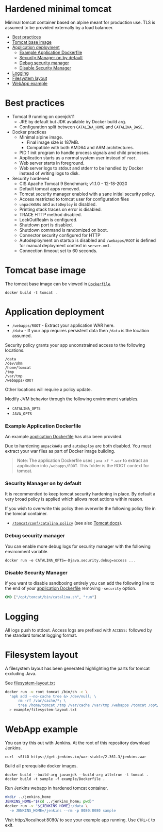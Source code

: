 # Hardened minimal tomcat

Minimal tomcat container based on alpine meant for production use.  TLS is
assumed to be provided externally by a load balancer.

- [Best practices](#best-practices)
- [Tomcat base image](#tomcat-base-image)
- [Application deployment](#application-deployment)
  - [Example Application Dockerfile](#example-application-dockerfile)
  - [Security Manager on by default](#security-manager-on-by-default)
  - [Debug security manager](#debug-security-manager)
  - [Disable Security Manager](#disable-security-manager)
- [Logging](#logging)
- [Filesystem layout](#filesystem-layout)
- [WebApp example](#webapp-example)

# Best practices

- Tomcat 9 running on openjdk11
  - JRE by default but JDK available by Docker build arg.
  - Configuration split between `CATALINA_HOME` and `CATALINA_BASE`.
- Docker practices
  - Minimal alpine image.
    - Final image size is 187MB.
    - Compatible with both AMD64 and ARM architectures.
  - PID 1 init program to handle process signals and child processes.
  - Application starts as a normal system user instead of `root`.
  - Web server starts in foreground.
  - Web server logs to stdout and stderr to be handled by Docker instead of
    writing logs to disk.
- Security hardened
  - CIS Apache Tomcat 9 Benchmark; v1.1.0 - 12-18-2020
  - Default tomcat apps removed.
  - Tomcat security manager enabled with a sane initial security policy.
  - Access restricted to tomcat user for configuration files
  - `unpackWARs` and `autoDeploy` is disabled.
  - Printing stack traces on error is disabled.
  - TRACE HTTP method disabled.
  - LockOutRealm is configured.
  - Shutdown port is disabled.
  - Shutdown command is randomized on boot.
  - Connector security configured for HTTP
  - Autodeployment on startup is disabled and `/webapps/ROOT` is defined for
    manual deployment context in `server.xml`.
  - Connection timeout set to 60 seconds.


# Tomcat base image

The tomcat base image can be viewed in [`Dockerfile`](Dockerfile).

    docker build -t tomcat .

# Application deployment

* `/webapps/ROOT` - Extract your application WAR here.
* `/data` - If your app requires persistent data then `/data` is the location
  assumed.

Security policy grants your app unconstrained access to the following locations.

```
/data
/dev/shm
/home/tomcat
/tmp
/var/tmp
/webapps/ROOT
```

Other locations will require a policy update.

Modify JVM behavior through the following environment variables.

* `CATALINA_OPTS`
* `JAVA_OPTS`

### Example Application Dockerfile

An example [application Dockerfile](example/Dockerfile) has also been provided.

Due to hardening `unpackWARs` and `autoDeploy` are both disabled.  You must
extract your war files as part of Docker image building.

> Note: The application Dockerfile uses `java xf *.war` to extract an
> application into `/webapps/ROOT`.  This folder is the ROOT context for tomcat.

### Security Manager on by default

It is recommended to keep tomcat security hardening in place.  By default a very
broad policy is applied which allows most actions within reason.

If you wish to overwrite this policy then overwrite the following policy file in
the tomcat container.

* [`/tomcat/conf/catalina.policy`](tomcat-base/conf/catalina.policy) (see also [Tomcat
docs][tomcat-security]).

### Debug security manager

You can enable more debug logs for security manager with the following
environment variable.

    docker run -e CATALINA_OPTS=-Djava.security.debug=access ...

### Disable Security Manager

if you want to disable sandboxing entirely you can add the following line to the
end of your [application Dockerfile](example/Dockerfile) removing `-security`
option.

```dockerfile
CMD ["/opt/tomcat/bin/catalina.sh", "run"]
```

# Logging

All logs push to stdout.  Access logs are prefixed with `ACCESS:` followed by
the standard tomcat logging format.

# Filesystem layout

A filesystem layout has been generated highlighting the parts for tomcat
excluding Java.

See [filesystem-layout.txt](example/filesystem-layout.txt)

```bash
docker run -u root tomcat /bin/sh -c \
  'apk add --no-cache tree &> /dev/null; \
      rm -rf /var/cache/*; \
      tree /home/tomcat /tmp /var/cache /var/tmp /webapps /tomcat /opt/tomcat' \
  > example/filesystem-layout.txt
```

# WebApp example

You can try this out with Jenkins.  At the root of this repository download
Jenkins.

    curl -sSfLO https://get.jenkins.io/war-stable/2.361.3/jenkins.war

Build all prerequisite docker images.

    docker build --build-arg java=jdk --build-arg all=true -t tomcat .
    docker build -t sample -f example/Dockerfile .

Run Jenkins webapp in hardened tomcat container.

```bash
mkdir ../jenkins_home
JENKINS_HOME="$(cd ../jenkins_home; pwd)"
docker run -v "${JENKINS_HOME}:/data \
  -e JENKINS_HOME=/jenkins --rm -p 8080:8080 sample
```

Visit http://localhost:8080/ to see your example app running.  Use `CTRL+C` to
exit.

[tomcat-security]: https://tomcat.apache.org/tomcat-9.0-doc/security-manager-howto.html
